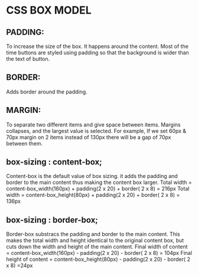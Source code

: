# CSS BOX MODEL

## PADDING:
To increase the size of the box. It happens around the content. Most of the time buttons are styled using padding so that the background is wider than the text of button.

## BORDER:
Adds border around the padding.

## MARGIN:
To separate two different items and give space between items. Margins collapses, and the largest value is selected. For example, If we set 60px & 70px margin on 2 items instead of 130px there will be a gap of 70px between them.


## box-sizing : content-box;
 Content-box is the default value of box sizing. it adds the padding and border to the main content thus making the content box larger.
Total width = content-box_width(160px) + padding(2 x 20) + border( 2 x 8) = 216px
 Total width = content-box_height(80px) + padding(2 x 20) + border( 2 x 8) = 136px

## box-sizing : border-box;
Border-box substracs the padding and border to the main content. This  makes the total width and height identical to the original content box, but cuts down the width and height of the main content.
Final width of content = content-box_width(160px) - padding(2 x 20) - border( 2 x 8) = 104px
 Final height of content = content-box_height(80px) - padding(2 x 20) - border( 2 x 8) =24px
